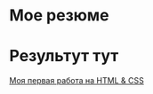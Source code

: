 # Мое резюме
# Результут тут
[Моя первая работа на HTML & CSS](https://aectann25.github.io/resume/)
